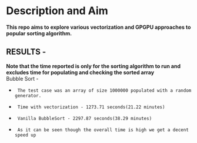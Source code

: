 # Description and Aim
**This repo aims to explore various vectorization and GPGPU approaches to popular sorting algorithm.**

## RESULTS - 
**Note that the time reported is only for the sorting algorithm to run and excludes time for populating and checking the sorted array**</br>
  Bubble Sort - </br>
-      The test case was an array of size 1000000 populated with a random generator. 
-      Time with vectorization - 1273.71 seconds(21.22 minutes)
-      Vanilla BubbleSort - 2297.87 seconds(38.29 minutes)
-      As it can be seen though the overall time is high we get a decent speed up
